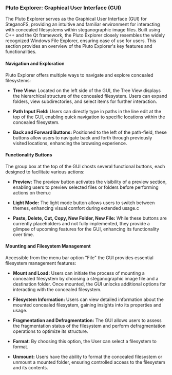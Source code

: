 ### Pluto Explorer: Graphical User Interface (GUI)

The Pluto Explorer serves as the Graphical User Interface (GUI) for SteganoFS, providing an intuitive and familiar environment for interacting with concealed filesystems within steganographic image files. Built using C++ and the Qt framework, the Pluto Explorer closely resembles the widely recognized Windows File Explorer, ensuring ease of use for users. This section provides an overview of the Pluto Explorer's key features and functionalities.

#### Navigation and Exploration

Pluto Explorer offers multiple ways to navigate and explore concealed filesystems:

- **Tree View:** Located on the left side of the GUI, the Tree View displays the hierarchical structure of the concealed filesystem. Users can expand folders, view subdirectories, and select items for further interaction.

- **Path Input Field:** Users can directly type in paths in the line edit at the top of the GUI, enabling quick navigation to specific locations within the concealed filesystem.

- **Back and Forward Buttons:** Positioned to the left of the path-field, these buttons allow users to navigate back and forth through previously visited locations, enhancing the browsing experience.

#### Functionality Buttons

The group box at the top of the GUI chosts several functional buttons, each designed to facilitate various actions:

- **Preview:** The preview button activates the visibility of a preview section, enabling users to preview selected files or folders before performing actions on them.c

- **Light Mode:** The light mode button allows users to switch between themes, enhancing visual comfort during extended usage.c

- **Paste, Delete, Cut, Copy, New Folder, New File:** While these buttons are currently placeholders and not fully implemented, they provide a glimpse of upcoming features for the GUI, enhancing its functionality over time.

#### Mounting and Filesystem Management

Accessible from the menu bar option "File" the GUI provides essential filesystem management features:

- **Mount and Load:** Users can initiate the process of mounting a concealed filesystem by choosing a steganographic image file and a destination folder. Once mounted, the GUI unlocks additional options for interacting with the concealed filesystem.

- **Filesystem Information:** Users can view detailed information about the mounted concealed filesystem, gaining insights into its properties and usage.

- **Fragmentation and Defragmentation:** The GUI allows users to assess the fragmentation status of the filesystem and perform defragmentation operations to optimize its structure.

- **Format**: By choosing this option, the User can select a filesystem to format.  

- **Unmount:** Users have the ability to format the concealed filesystem or unmount a mounted folder, ensuring controlled access to the filesystem and its contents.

